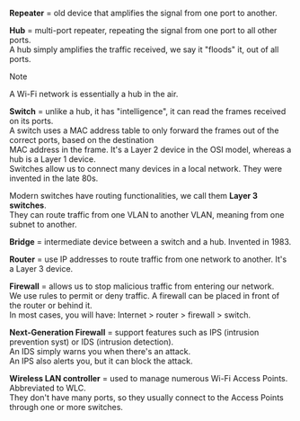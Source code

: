 **Repeater** = old device that amplifies the signal from one port to another.  

**Hub** = multi-port repeater, repeating the signal from one port to all other ports.  
A hub simply amplifies the traffic received, we say it "floods" it, out of all ports.

>[!note]
>A Wi-Fi network is essentially a hub in the air.

**Switch** = unlike a hub, it has "intelligence", it can read the frames received on its ports.  
A switch uses a MAC address table to only forward the frames out of the correct ports, based on the destination  
MAC address in the frame. It's a Layer 2 device in the OSI model, whereas a hub is a Layer 1 device.  
Switches allow us to connect many devices in a local network. They were invented in the late 80s.  

Modern switches have routing functionalities, we call them **Layer 3 switches**.  
They can route traffic from one VLAN to another VLAN, meaning from one subnet to another.

**Bridge** = intermediate device between a switch and a hub. Invented in 1983.

**Router** = use IP addresses to route traffic from one network to another. It's a Layer 3 device.  

**Firewall** = allows us to stop malicious traffic from entering our network.  
We use rules to permit or deny traffic. A firewall can be placed in front of the router or behind it.  
In most cases, you will have: Internet > router > firewall > switch.  

**Next-Generation Firewall** = support features such as IPS (intrusion prevention syst) or IDS (intrusion detection).  
An IDS simply warns you when there's an attack.  
An IPS also alerts you, but it can block the attack.

**Wireless LAN controller** = used to manage numerous Wi-Fi Access Points. Abbreviated to WLC.  
They don't have many ports, so they usually connect to the Access Points through one or more switches.  


